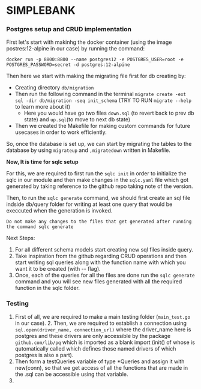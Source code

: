 
# SIMPLEBANK

### Postgres setup and CRUD implementation
First let's start with makinhg the docker container (using the image postres:12-alpine in our case) by running the command:
```
docker run -p 8800:8800 --name postgres12 -e POSTGRES_USER=root -e POSTGRES_PASSWORD=secret -d postgres:12-alpine
```

Then here we start with making the migrating file first for db creating by:
- Creating directory `db/migration`
- Then run the following command in the terminal `migrate create -ext sql -dir db/migration -seq init_schema`   (TRY TO RUN `migrate --help` to learn more about it)
    - Here you would have go two files `down.sql` (to revert back to prev db state) and `up.sql`(to move to next db state)
- Then we created the Makefile for making custom commands for future usecases in order to work efficiently.

So, once the database is set up, we can start by migrating the tables to the database by using `migrateup` and `,migratedown` written in Makefile.

**Now, It is time for sqlc setup**

For this, we are required to first run the `sqlc init` in order to initialize the sqlc in our module and then make changes in the `sqlc.yaml` file which got generated by taking reference to the github repo taking note of the version.

Then, to run the `sqlc generate` command, we should first create an sql file indside db/query folder for writing at least one query that would be execcuted when the generation is invoked.

```
Do not make any changes to the files that get generated after running the command sqlc generate
```

Next Steps: 
1. For all different schema models start creating new sql files inside query.
2. Take inspiration from the github regarding CRUD operations and then start writing sql queries along with the function name with which you want it to be created (with -- flag).
3. Once, each of the queries for all the files are done run the `sqlc generate` command and you will see new files generated with all the required function in the sqlc folder.


### Testing

1. First of all, we are required to make a main testing folder (`main_test.go` in our case). 2. Then, we are required to establish a connection using `sql.open(driver_name, connection_url)` where the driver_name here is postgres and these drivers are only accessible by the package `github.com/lib/pq` which is imported as a blank import (init() of whose is qutomatically called which defines those named drivers of which postgres is also a part).
3. Then form a testQueries variable of type *Queries and assign it with new(conn), so that we get access of all the functions that are made in the .sql can be accessible using that variable.
4. 